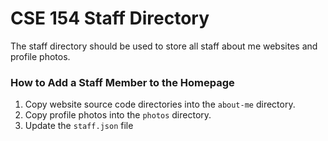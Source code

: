 # CSE 154 Staff Directory

The staff directory should be used to store all staff about me websites and profile photos.

### How to Add a Staff Member to the Homepage 
1. Copy website source code directories into the `about-me` directory.
2. Copy profile photos into the `photos` directory.
3. Update the `staff.json` file 